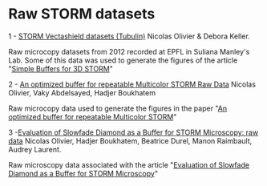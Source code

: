 # Raw STORM datasets

1 - [STORM Vectashield datasets (Tubulin)](https://zenodo.org/record/7620025) Nicolas Olivier & Debora Keller.

Raw microcopy datasets from 2012 recorded at EPFL in Suliana Manley's Lab. Some of this data was used to generate the figures of the article "[Simple Buffers for 3D STORM](https://doi.org/10.1364/BOE.4.000885)"

2 - [An optimized buffer for repeatable Multicolor STORM Raw Data](https://zenodo.org/record/7252469) Nicolas Olivier, Vaky Abdelsayed, Hadjer Boukhatem

Raw microcopy data used to generate the figures in the paper  "[An optimized buffer for repeatable Multicolor STORM](https://www.biorxiv.org/content/10.1101/2022.05.19.491818v1)"

3 -[Evaluation of Slowfade Diamond as a Buffer for STORM Microscopy: raw data](https://zenodo.org/record/7054330) Nicolas Olivier, Hadjer Boukhatem, Beatrice Durel, Manon Raimbault, Audrey Laurent.

Raw microscopy data associated with the article "[Evaluation of Slowfade Diamond as a Buffer for STORM Microscopy](https://opg.optica.org/boe/fulltext.cfm?uri=boe-14-2-550)"
